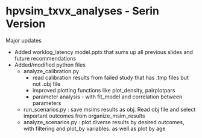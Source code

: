 # hpvsim_txvx_analyses - Serin Version

Major updates
- Added worklog_latency model.pptx that sums up all previous slides and future recommendations
- Added/modified python files 
  - analyze_calibration.py
    - read calibration results from failed study that has .tmp files but not .obj file
    - improved plotting functions like plot_density, pairplotpars
    - parameter analysis - with fit_model and correlation between parameters
  - run_scenarios.py : save msims results as obj. Read obj file and select important outcomes from organize_msim_results
  - analyze_scenarios.py : plot diverse results by desired outcomes, with filtering and plot_by variables. as well as plot by age
